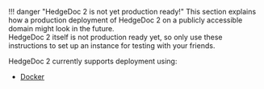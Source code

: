 !!! danger "HedgeDoc 2 is not yet production ready!"
    This section explains how a production deployment of HedgeDoc 2 on a publicly accessible domain
    might look in the future.  
    HedgeDoc 2 itself is not production ready yet, so only use these instructions to set up an
    instance for testing with your friends.

HedgeDoc 2 currently supports deployment using:

- [Docker](/setup/docker/index.md)


